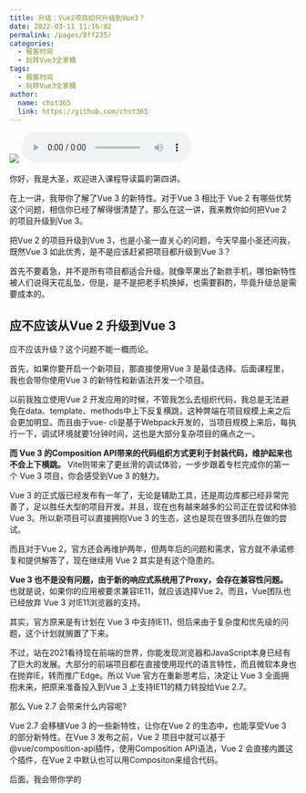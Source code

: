 ```yaml
---
title: 升级：Vue2项目如何升级到Vue3？
date: 2022-03-11 11:16:02
permalink: /pages/8ff235/
categories: 
  - 极客时间
  - 玩转Vue3全家桶
tags: 
  - 极客时间
  - 玩转Vue3全家桶
author: 
  name: chst365
  link: https://github.com/chst365
---
```

![](https://cdn.jsdelivr.net/gh/chst365/bolgImgs/imgs/topImgs/179.jpg)
<audio title="04.升级：Vue2项目如何升级到Vue3？" src="https://static001.geekbang.org/resource/audio/88/86/88232147e522a8f361a17617bb9f4886.mp3" controls="controls"></audio> 


你好，我是大圣，欢迎进入课程导读篇的第四讲。

在上一讲，我带你了解了Vue 3 的新特性。对于Vue 3 相比于 Vue 2
有哪些优势这个问题，相信你已经了解得很清楚了。那么在这一讲，我来教你如何把Vue 2 的项目升级到Vue 3。

把Vue 2 的项目升级到Vue 3，也是小圣一直关心的问题，今天早晨小圣还问我，既然Vue 3 如此优秀，是不是应该赶紧把项目都升级到Vue 3？

首先不要着急，并不是所有项目都适合升级。就像苹果出了新款手机，哪怕新特性被人们说得天花乱坠，但是，是不是把老手机换掉，也需要斟酌，毕竟升级总是需要成本的。

## 应不应该从Vue 2 升级到Vue 3

应不应该升级？这个问题不能一概而论。

首先，如果你要开启一个新项目，那直接使用Vue 3 是最佳选择。后面课程里，我也会带你使用Vue 3 的新特性和新语法开发一个项目。

以前我独立使用Vue 2
开发应用的时候，不管我怎么去组织代码，我总是无法避免在data、template、methods中上下反复横跳，这种弊端在项目规模上来之后会更加明显。而且由于vue-
cli是基于Webpack开发的，当项目规模上来后，每执行一下，调试环境就要1分钟时间，这也是大部分复杂项目的痛点之一。

 **而 Vue 3 的Composition API带来的代码组织方式更利于封装代码，维护起来也不会上下横跳。**
Vite则带来了更丝滑的调试体验，一步步跟着专栏完成你的第一个 Vue 3 项目，你会感受到Vue 3 的魅力。

Vue 3 的正式版已经发布有一年了，无论是辅助工具，还是周边库都已经非常完善了，足以胜任大型的项目开发。并且，现在也有越来越多的公司正在尝试和体验Vue
3。所以新项目可以直接拥抱Vue 3 的生态，这也是现在很多团队在做的尝试。

而且对于Vue 2，官方还会再维护两年，但两年后的问题和需求，官方就不承诺修复和提供解答了，现在继续用 Vue 2 其实是有这个隐患的。

 **Vue 3 也不是没有问题，由于新的响应式系统用了Proxy，会存在兼容性问题。** 也就是说，如果你的应用被要求兼容IE11，就应该选择Vue
2。而且，Vue团队也已经放弃 Vue 3 对IE11浏览器的支持。

其实，官方原来是有计划在 Vue 3 中支持IE11，但后来由于复杂度和优先级的问题，这个计划就搁置了下来。

不过，站在2021看待现在前端的世界，你能发现浏览器和JavaScript本身已经有了巨大的发展。大部分的前端项目都在直接使用现代的语言特性，而且微软本身也在抛弃IE，转而推广Edge。所以
Vue 官方在重新思考后，决定让 Vue 3 全面拥抱未来，把原来准备投入到Vue 3 上支持IE11的精力转投给Vue 2.7。

那么 Vue 2.7 会带来什么内容呢?

Vue 2.7 会移植Vue 3 的一些新特性，让你在Vue 2 的生态中，也能享受Vue 3 的部分新特性。在Vue 3 发布之前，Vue 2
项目中就可以基于@vue/composition-api插件，使用Composition API语法，Vue 2 会直接内置这个插件，在Vue 2
中默认也可以用Compositon来组合代码。

后面，我会带你学的<script setup>语法，也会在Vue
2中得到支持。当然，如果我们想用更精简的方式去组织代码，也是没问题的，因为Vite中也正式支持了Vue 2。

综上所述，我们用下图来回答这一讲开头的问题，要不要使用Vue 3，还是要“因地制宜”，在不同的场景下，我们选择合适的方式即可。

![](https://static001.geekbang.org/resource/image/2d/1a/2d26cea2a48d9caec0yybe6862643e1a.jpg?wh=1921x1270)

## Vue 3 不兼容的那些写法

通过前面的分析，在选择Vue 2 还是Vue 3 这个问题上，相信你现在已经有了自己的取舍。如果最后你依然决定要升级Vue 3，那我就先带你了解一下 Vue
3 不支持的那些写法、之后为你讲解它的生态现状，最后，我们再进入到实操升级的环节。

了解一下 Vue 3 不兼容的那些具体语法，除了可以帮你在升级项目后，避免写的代码无法使用，还会让你更好地适应Vue
3。详细的兼容性变更，官方有一个[迁移指南](https://v3.cn.vuejs.org/guide/migration/introduction.html)，我在这里就不一一给出了。同样，也为了避免八股文的形式，我在这里介绍几个重要的变更，后面项目中用到一些写法的时候，我再详细地告诉你。即使现在说太多细节，可能你也记不住。

这一部分内容，主要是针对有Vue 2 开发经验的，希望更快地适应Vue 3 的同学。在全面实战Vue 3 之前，你不必完整阅读官方的指南，因为Vue 3
的大部分 API 都是对 Vue 2 兼容的。

首先，我们来看一下 Vue 2 和 Vue 3 在项目在启动上的不同之处。在 Vue 2 中，我们使用new
Vue()来新建应用，有一些全局的配置我们会直接挂在 Vue
上，比如我们通过Vue.use来使用插件，通过Vue.component来注册全局组件，如下面代码所示：

    
    
    Vue.component('el-counter', {
      data(){
        return {count: 1}
      },
      template: '<button @click="count++">Clicked {{ count }} times.</button>'
    })
    
    let VueRouter = require('vue-router')
    Vue.use(VueRouter)
    

在上面的代码里，我们注册了一个el-counter组件，这个组件是全局可用的，它直接渲染一个按钮，并且在点击按钮的时候，按钮内的数字会累加。

然后我们需要注册路由插件，这也是Vue 2 中我们使用vue-
router的方式。这种形式虽然很直接，但是由于全局的Vue只有一个，所以当我们在一个页面的多个应用中独立使用Vue就会非常困难。

看下面这段代码，我们在Vue上先注册了一个组件el-counter，然后创建了两个Vue的实例。这两个实例都自动都拥有了el-
couter这个组件，但这样做很容易造成混淆。

    
    
    Vue.component('el-counter',...)
    
    new Vue({el:'#app1'})
    new Vue({el:'#app2'})
    

为了解决这个问题，Vue 3 引入一个新的API
，createApp，来解决这个问题，也就是新增了App的概念。全局的组件、插件都独立地注册在这个App内部，很好的解决了上面提到的两个实例容易造成混淆的问题。下面的代码是使用
createApp 的简单示例：

    
    
    const { createApp } = Vue
    const app = createApp({})
    app.component(...)
    app.use(...)
    app.mount('#app1')
    
    const app2 = createApp({})
    app2.mount('#app2')
    

createApp还移除了很多我们常见的写法，比如在createApp中，就不再支持filter、$on、$off、$set、$delete等API。不过这都不用担心，后面我会告诉你怎么去实现类似这些API的功能。

在 Vue 3 中，v-model 的用法也有更改。在后面讲到组件化，也就是我们需要深度使用v-model的时候，我会再细讲。 其实 Vue 3
还有很多小细节的更新，比如slot和slot-
scope两者实现了合并，而directive注册指令的API等也有变化。你现在记不住这些也不要紧，我们会在后面的实战项目里逐渐掌握这些内容。

## Vue 3 生态现状介绍

在 Vue 生态中，现在所有官方库的工具都全面支持 Vue 3 了，但仍然有一些生态库还处于候选或者刚发布的状态。 **所以，升级Vue 3 的过程中，除了
Vue 3 本身的语法变化，生态也要注意选择。** 有一些周边的生态库可能还存在不稳定的情况，开发项目的时候我们时刻关注项目的GitHub 即可。

Vue-cli4 已经提供内置选项，你当然可以选择它支持的 Vue 2。如果你对 Vite 不放心的话，Vue-cli4 也全面支持 Vue
3，这还是很贴心的。

vue-router 是复杂项目必不可少的路由库，它也包含一些写法上的变化，比如从 new Router变成
createRouter；使用方式上，也全面拥抱 Composition API 风格，提供了 useRouter 和useRoute 等方法。

Vuex 4.0 也支持 Vue 3，不过变化不大。有趣的是 Vue 官方成员还发布了一个 Pinia，Pinia 的 API 非常接近 Vuex5
的设计，并且对 Composition API 特别友好，更优雅一些。在课程后续的项目里，我们会使用更成熟的 Vuex4。

其他生态诸如 Nuxt、组件库Ant-design-vue、Element 等等，都有 Vue 3 的版本发布。我开发维护的 Element3
是一个教育项目，我们在组件化章节会详细介绍。除此之外，我们项目中也会使用 Element3
来作为组件库。并且在进阶开发篇，我们会自己设计一个类似风格的组件库。

## 使用自动化升级工具进行Vue的升级

小项目不用多说，从 Vue 2 升级到 Vue 3 之后，对于语法的改变之处，我们挨个替换写法就可以。
**但对于复杂项目，我们需要借助几个自动化工具来帮我们过渡。**

首先是在 Vue 3 的项目里，有一个 @vue/compat 的库，这是一个 Vue 3 的构建版本，提供了兼容 Vue 2 的行为。这个版本默认运行在
Vue 2 下，它的大部分 API 和 Vue 2 保持了一致。当使用那些在 Vue 3
中发生变化或者废弃的特性时，这个版本会提出警告，从而避免兼容性问题的发生，帮助你很好地迁移项目。并且通过升级的提示信息，@vue/compat还可以很好地帮助你学习版本之间的差异。

在下面的代码中，首先我们把项目依赖的 Vue 版本换成 Vue 3，并且引入了@vue/compat 。

    
    
    "dependencies": {
    -  "vue": "^2.6.12",
    +  "vue": "^3.2.19",
    +  "@vue/compat": "^3.2.19"
       ...
    },
    "devDependencies": {
    -  "vue-template-compiler": "^2.6.12"
    +  "@vue/compiler-sfc": "^3.2.19"
    }
    

然后给 vue 设置别名@vue/compat，也就是以 compat 作为入口，代码如下：

    
    
    // vue.config.js
    module.exports = {
      chainWebpack: config => {
        config.resolve.alias.set('vue', '@vue/compat')
        ......
      }
    }
    

这时你就会在控制台看到很多警告，以及很多优化的建议。我们参照建议，挨个去做优化就可以了。

在 @vue/compat
提供了很多建议后，我们自己还是要慢慢做修改。但从另一个角度看，“偷懒”是优秀程序员的标志，社区就有能够做自动化替换的工具，比较好用的就是“阿里妈妈”出品的
gogocode，[官方文档](https://gogocode.io/zh/docs/specification/vue2-to-
vue3)也写得很详细，就不在这里赘述了。

 **自动化替换工具的原理很简单，和 Vue 的 Compiler 优化的原理是一样的，也就是利用编译原理做代码替换。** 如下图所示，我们利用 babel
分析左边 Vue 2 的源码，解析成 AST，然后根据Vue 3 的写法对 AST 进行转换，最后生成新的 Vue 3 代码。

![图片](https://static001.geekbang.org/resource/image/e3/e0/e371fee0a7e75942151724yy58fbfee0.jpg?wh=1920x1040)

对于替换过程的中间编译成的 AST，你可以理解为用 JavaScript 的对象去描述这段代码，这和虚拟 DOM
的理念有一些相似，我们基于这个对象去做优化，最终映射生成新的Vue 3 代码。

关于AST的细节，在课程后面的 Vue 3 生态源码篇中，我会带你手写一个迷你版的 Vue 3 Compiler，那时你会对 AST
和它背后的编译原理有一个更深的认识。

## 总结

我们来总结一下你今天都学到了什么吧。 **首先，我带你明确了什么时候该升级 Vue 3，什么时候该继续使用 Vue 2的兼容版本。** 现在，Vue 3
的官方生态在整体都比较稳定，新的项目完全可以直接选择 Vue 3。并且，对于那些需要长期维护的项目，其实也很有必要进行升级。不过，Vue 2
很快会停止更新，如果你的项目需要兼容 IE11，那就需要继续使用 Vue 2.7。这样，在保持好项目的兼容性的前提下，还可以体验到 Composition
API 带来的便利。

 **然后，在升级Vue的过程中，我们可以利用官方和社区的工具，帮助我们高效地升级。**
我们可以使用compat来给出提醒，项目中设置@vue/compat作为 vue 的别名，这样内部就会把所有和 Vue 2
的语法相关的升级信息提示出来，逐个替换即可，或者直接使用 gogocode 进行自动化批量替换。

最后，我想说的是， **全面拥抱 Vue 3 也算是一次离开舒适圈的挑战，这带来的不只是新框架的体验，同时也可能是更好的潜力与更好的待遇**
。课程导读篇也到此结束了，在课程的下一篇，我们会开始实战一个 Vue 3 的项目，与此同时，我也会手把手带你通过实战学会 Vue 3。

## 思考题

你可以分享一下，在你的项目里，有没有需要升级的地方？有的话，又在什么地方呢？

欢迎你在留言区跟我交流讨论，也推荐你把这一讲推荐给你自己的朋友、同事。我们下一讲见！

